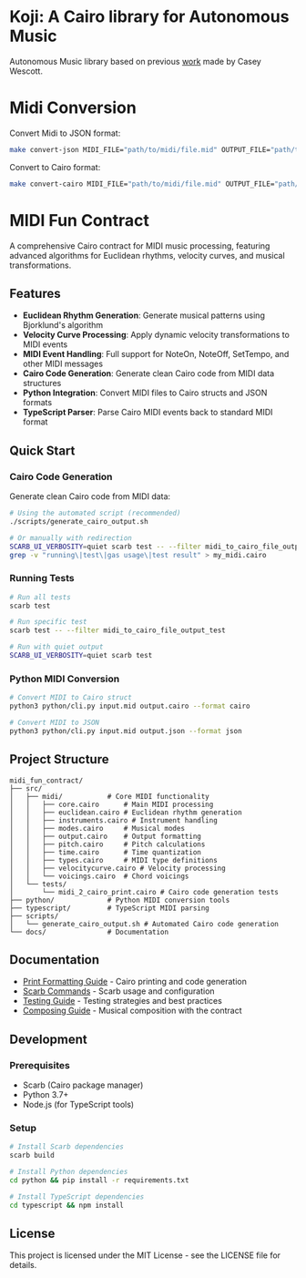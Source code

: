 # Koji: A Cairo library for Autonomous Music

Autonomous Music library based on previous [work](https://github.com/caseywescott/MusicTools-StarkNet) made by Casey Wescott.

# Midi Conversion
Convert Midi to JSON format:
```bash
make convert-json MIDI_FILE="path/to/midi/file.mid" OUTPUT_FILE="path/to/output"
```

Convert to Cairo format:

```bash
make convert-cairo MIDI_FILE="path/to/midi/file.mid" OUTPUT_FILE="path/to/output"
```

# MIDI Fun Contract

A comprehensive Cairo contract for MIDI music processing, featuring advanced algorithms for Euclidean rhythms, velocity curves, and musical transformations.

## Features

- **Euclidean Rhythm Generation**: Generate musical patterns using Bjorklund's algorithm
- **Velocity Curve Processing**: Apply dynamic velocity transformations to MIDI events
- **MIDI Event Handling**: Full support for NoteOn, NoteOff, SetTempo, and other MIDI messages
- **Cairo Code Generation**: Generate clean Cairo code from MIDI data structures
- **Python Integration**: Convert MIDI files to Cairo structs and JSON formats
- **TypeScript Parser**: Parse Cairo MIDI events back to standard MIDI format

## Quick Start

### Cairo Code Generation

Generate clean Cairo code from MIDI data:

```bash
# Using the automated script (recommended)
./scripts/generate_cairo_output.sh

# Or manually with redirection
SCARB_UI_VERBOSITY=quiet scarb test -- --filter midi_to_cairo_file_output_test 2>&1 | \
grep -v "running\|test\|gas usage\|test result" > my_midi.cairo
```

### Running Tests

```bash
# Run all tests
scarb test

# Run specific test
scarb test -- --filter midi_to_cairo_file_output_test

# Run with quiet output
SCARB_UI_VERBOSITY=quiet scarb test
```

### Python MIDI Conversion

```bash
# Convert MIDI to Cairo struct
python3 python/cli.py input.mid output.cairo --format cairo

# Convert MIDI to JSON
python3 python/cli.py input.mid output.json --format json
```

## Project Structure

```
midi_fun_contract/
├── src/
│   ├── midi/           # Core MIDI functionality
│   │   ├── core.cairo      # Main MIDI processing
│   │   ├── euclidean.cairo # Euclidean rhythm generation
│   │   ├── instruments.cairo # Instrument handling
│   │   ├── modes.cairo     # Musical modes
│   │   ├── output.cairo    # Output formatting
│   │   ├── pitch.cairo     # Pitch calculations
│   │   ├── time.cairo      # Time quantization
│   │   ├── types.cairo     # MIDI type definitions
│   │   ├── velocitycurve.cairo # Velocity processing
│   │   └── voicings.cairo  # Chord voicings
│   └── tests/
│       └── midi_2_cairo_print.cairo # Cairo code generation tests
├── python/             # Python MIDI conversion tools
├── typescript/         # TypeScript MIDI parsing
├── scripts/
│   └── generate_cairo_output.sh # Automated Cairo code generation
└── docs/               # Documentation
```

## Documentation

- [Print Formatting Guide](docs/print.md) - Cairo printing and code generation
- [Scarb Commands](docs/scarb_commands.md) - Scarb usage and configuration
- [Testing Guide](docs/scarb_testing_guide.md) - Testing strategies and best practices
- [Composing Guide](docs/composing.md) - Musical composition with the contract

## Development

### Prerequisites

- Scarb (Cairo package manager)
- Python 3.7+
- Node.js (for TypeScript tools)

### Setup

```bash
# Install Scarb dependencies
scarb build

# Install Python dependencies
cd python && pip install -r requirements.txt

# Install TypeScript dependencies
cd typescript && npm install
```

## License

This project is licensed under the MIT License - see the LICENSE file for details.
